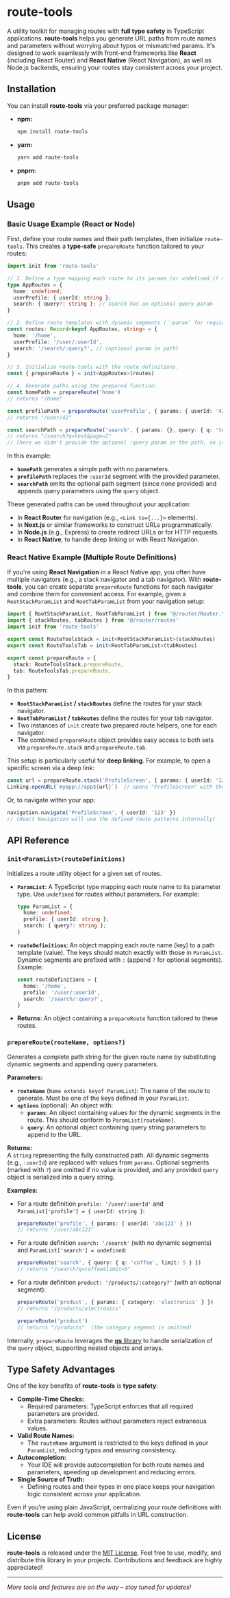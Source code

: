 # route-tools

A utility toolkit for managing routes with **full type safety** in TypeScript applications. **route-tools** helps you generate URL paths from route names and parameters without worrying about typos or mismatched params. It's designed to work seamlessly with front-end frameworks like **React** (including React Router) and **React Native** (React Navigation), as well as Node.js backends, ensuring your routes stay consistent across your project.

## Installation

You can install **route-tools** via your preferred package manager:

- **npm:**
  ```bash
  npm install route-tools
  ```
- **yarn:**
  ```bash
  yarn add route-tools
  ```
- **pnpm:**
  ```bash
  pnpm add route-tools
  ```

## Usage

### Basic Usage Example (React or Node)

First, define your route names and their path templates, then initialize `route-tools`. This creates a **type-safe** `prepareRoute` function tailored to your routes:

```ts
import init from 'route-tools'

// 1. Define a type mapping each route to its params (or undefined if none).
type AppRoutes = {
  home: undefined;
  userProfile: { userId: string };
  search: { query?: string }; // search has an optional query param
}

// 2. Define route templates with dynamic segments (`:param` for required, `:param?` for optional).
const routes: Record<keyof AppRoutes, string> = {
  home: '/home',
  userProfile: '/user/:userId',
  search: '/search/:query?', // (optional param in path)
}

// 3. Initialize route-tools with the route definitions.
const { prepareRoute } = init<AppRoutes>(routes)

// 4. Generate paths using the prepared function:
const homePath = prepareRoute('home')
// returns "/home"

const profilePath = prepareRoute('userProfile', { params: { userId: '42' } })
// returns "/user/42"

const searchPath = prepareRoute('search', { params: {}, query: { q: 'test', page: 2 } })
// returns "/search?q=test&page=2"
// (here we didn't provide the optional :query param in the path, so it was omitted, and we added query string parameters)
```

In this example:

- **`homePath`** generates a simple path with no parameters.
- **`profilePath`** replaces the `:userId` segment with the provided parameter.
- **`searchPath`** omits the optional path segment (since none provided) and appends query parameters using the `query` object.

These generated paths can be used throughout your application:
- In **React Router** for navigation (e.g., `<Link to={...}>` elements).
- In **Next.js** or similar frameworks to construct URLs programmatically.
- In **Node.js** (e.g., Express) to create redirect URLs or for HTTP requests.
- In **React Native**, to handle deep linking or with React Navigation.

### React Native Example (Multiple Route Definitions)

If you're using **React Navigation** in a React Native app, you often have multiple navigators (e.g., a stack navigator and a tab navigator). With **route-tools**, you can create separate `prepareRoute` functions for each navigator and combine them for convenient access. For example, given a `RootStackParamList` and `RootTabParamList` from your navigation setup:

```ts
import { RootStackParamList, RootTabParamList } from '@/router/Router.types'
import { stackRoutes, tabRoutes } from '@/router/routes'
import init from 'route-tools'

export const RouteToolsStack = init<RootStackParamList>(stackRoutes)
export const RouteToolsTab = init<RootTabParamList>(tabRoutes)

export const prepareRoute = {
  stack: RouteToolsStack.prepareRoute,
  tab: RouteToolsTab.prepareRoute,
}
```

In this pattern:

- **`RootStackParamList` / `stackRoutes`** define the routes for your stack navigator.
- **`RootTabParamList` / `tabRoutes`** define the routes for your tab navigator.
- Two instances of `init` create two prepared route helpers, one for each navigator.
- The combined `prepareRoute` object provides easy access to both sets via `prepareRoute.stack` and `prepareRoute.tab`.

This setup is particularly useful for **deep linking**. For example, to open a specific screen via a deep link:

```ts
const url = prepareRoute.stack('ProfileScreen', { params: { userId: '123' } })
Linking.openURL(`myapp://app${url}`)  // opens "ProfileScreen" with the userId
```

Or, to navigate within your app:

```ts
navigation.navigate('ProfileScreen', { userId: '123' })
// (React Navigation will use the defined route patterns internally)
```

## API Reference

### `init<ParamList>(routeDefinitions)`

Initializes a route utility object for a given set of routes.

- **`ParamList`**: A TypeScript type mapping each route name to its parameter type. Use `undefined` for routes without parameters. For example:
  ```ts
  type ParamList = {
    home: undefined;
    profile: { userId: string };
    search: { query?: string };
  }
  ```
- **`routeDefinitions`**: An object mapping each route name (key) to a path template (value). The keys should match exactly with those in `ParamList`. Dynamic segments are prefixed with `:` (append `?` for optional segments).  
  Example:
  ```ts
  const routeDefinitions = {
    home: '/home',
    profile: '/user/:userId',
    search: '/search/:query?',
  }
  ```
- **Returns**: An object containing a `prepareRoute` function tailored to these routes.

### `prepareRoute(routeName, options?)`

Generates a complete path string for the given route name by substituting dynamic segments and appending query parameters.

**Parameters:**

- **`routeName`** (`Name extends keyof ParamList`): The name of the route to generate. Must be one of the keys defined in your `ParamList`.
- **`options`** (optional): An object with:
    - **`params`**: An object containing values for the dynamic segments in the route. This should conform to `ParamList[routeName]`.
    - **`query`**: An optional object containing query string parameters to append to the URL.

**Returns:**  
A `string` representing the fully constructed path. All dynamic segments (e.g., `:userId`) are replaced with values from `params`. Optional segments (marked with `?`) are omitted if no value is provided, and any provided `query` object is serialized into a query string.

**Examples:**

- For a route definition `profile: '/user/:userId'` and `ParamList['profile'] = { userId: string }`:
  ```ts
  prepareRoute('profile', { params: { userId: 'abc123' } })
  // returns "/user/abc123"
  ```
- For a route definition `search: '/search'` (with no dynamic segments) and `ParamList['search'] = undefined`:
  ```ts
  prepareRoute('search', { query: { q: 'coffee', limit: 5 } })
  // returns "/search?q=coffee&limit=5"
  ```
- For a route definition `product: '/products/:category?'` (with an optional segment):
  ```ts
  prepareRoute('product', { params: { category: 'electronics' } })
  // returns "/products/electronics"

  prepareRoute('product')
  // returns "/products"  (the category segment is omitted)
  ```

Internally, `prepareRoute` leverages the [**qs** library](https://www.npmjs.com/package/qs) to handle serialization of the `query` object, supporting nested objects and arrays.

## Type Safety Advantages

One of the key benefits of **route-tools** is **type safety**:

- **Compile-Time Checks:**
    - Required parameters: TypeScript enforces that all required parameters are provided.
    - Extra parameters: Routes without parameters reject extraneous values.
- **Valid Route Names:**
    - The `routeName` argument is restricted to the keys defined in your `ParamList`, reducing typos and ensuring consistency.
- **Autocompletion:**
    - Your IDE will provide autocompletion for both route names and parameters, speeding up development and reducing errors.
- **Single Source of Truth:**
    - Defining routes and their types in one place keeps your navigation logic consistent across your application.

Even if you’re using plain JavaScript, centralizing your route definitions with **route-tools** can help avoid common pitfalls in URL construction.

## License

**route-tools** is released under the [MIT License](./LICENSE). Feel free to use, modify, and distribute this library in your projects. Contributions and feedback are highly appreciated!

---

*More tools and features are on the way – stay tuned for updates!*
